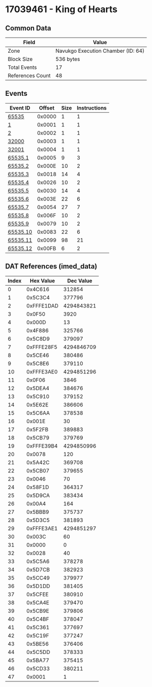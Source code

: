 # 17039461 - King of Hearts

## Common Data

| Field            | Value                              |
|------------------|------------------------------------|
| Zone             | Navukgo Execution Chamber (ID: 64) |
| Block Size       | 536 bytes                          |
| Total Events     | 17                                 |
| References Count | 48                                 |

## Events

| Event ID                  | Offset   |   Size |   Instructions |
|---------------------------|----------|--------|----------------|
| [65535](./65535.md)       | 0x0000   |      1 |              1 |
| [1](./1.md)               | 0x0001   |      1 |              1 |
| [2](./2.md)               | 0x0002   |      1 |              1 |
| [32000](./32000.md)       | 0x0003   |      1 |              1 |
| [32001](./32001.md)       | 0x0004   |      1 |              1 |
| [65535.1](./65535.1.md)   | 0x0005   |      9 |              3 |
| [65535.2](./65535.2.md)   | 0x000E   |     10 |              2 |
| [65535.3](./65535.3.md)   | 0x0018   |     14 |              4 |
| [65535.4](./65535.4.md)   | 0x0026   |     10 |              2 |
| [65535.5](./65535.5.md)   | 0x0030   |     14 |              4 |
| [65535.6](./65535.6.md)   | 0x003E   |     22 |              6 |
| [65535.7](./65535.7.md)   | 0x0054   |     27 |              7 |
| [65535.8](./65535.8.md)   | 0x006F   |     10 |              2 |
| [65535.9](./65535.9.md)   | 0x0079   |     10 |              2 |
| [65535.10](./65535.10.md) | 0x0083   |     22 |              6 |
| [65535.11](./65535.11.md) | 0x0099   |     98 |             21 |
| [65535.12](./65535.12.md) | 0x00FB   |      6 |              2 |

## DAT References (imed_data)

|   Index | Hex Value   |   Dec Value |
|---------|-------------|-------------|
|       0 | 0x4C616     |      312854 |
|       1 | 0x5C3C4     |      377796 |
|       2 | 0xFFFE1DAD  |  4294843821 |
|       3 | 0x0F50      |        3920 |
|       4 | 0x000D      |          13 |
|       5 | 0x4F886     |      325766 |
|       6 | 0x5C8D9     |      379097 |
|       7 | 0xFFFE28F5  |  4294846709 |
|       8 | 0x5CE46     |      380486 |
|       9 | 0x5C8E6     |      379110 |
|      10 | 0xFFFE3AE0  |  4294851296 |
|      11 | 0x0F06      |        3846 |
|      12 | 0x5DEA4     |      384676 |
|      13 | 0x5C910     |      379152 |
|      14 | 0x5E62E     |      386606 |
|      15 | 0x5C6AA     |      378538 |
|      16 | 0x001E      |          30 |
|      17 | 0x5F2FB     |      389883 |
|      18 | 0x5CB79     |      379769 |
|      19 | 0xFFFE39B4  |  4294850996 |
|      20 | 0x0078      |         120 |
|      21 | 0x5A42C     |      369708 |
|      22 | 0x5CB07     |      379655 |
|      23 | 0x0046      |          70 |
|      24 | 0x58F1D     |      364317 |
|      25 | 0x5D9CA     |      383434 |
|      26 | 0x00A4      |         164 |
|      27 | 0x5BBB9     |      375737 |
|      28 | 0x5D3C5     |      381893 |
|      29 | 0xFFFE3AE1  |  4294851297 |
|      30 | 0x003C      |          60 |
|      31 | 0x0000      |           0 |
|      32 | 0x0028      |          40 |
|      33 | 0x5C5A6     |      378278 |
|      34 | 0x5D7CB     |      382923 |
|      35 | 0x5CC49     |      379977 |
|      36 | 0x5D1DD     |      381405 |
|      37 | 0x5CFEE     |      380910 |
|      38 | 0x5CA4E     |      379470 |
|      39 | 0x5CB9E     |      379806 |
|      40 | 0x5C4BF     |      378047 |
|      41 | 0x5C361     |      377697 |
|      42 | 0x5C19F     |      377247 |
|      43 | 0x5BE56     |      376406 |
|      44 | 0x5C5DD     |      378333 |
|      45 | 0x5BA77     |      375415 |
|      46 | 0x5CD33     |      380211 |
|      47 | 0x0001      |           1 |
